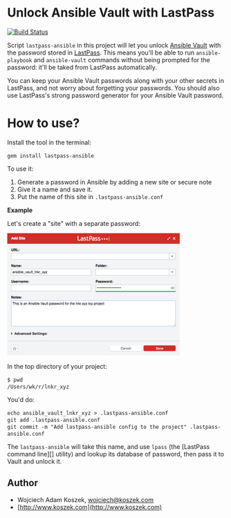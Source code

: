 # Unlock Ansible Vault with LastPass

[![Build Status](https://travis-ci.org/wkoszek/lastpass-ansible.svg?branch=master)](https://travis-ci.org/wkoszek/lastpass-ansible)

Script `lastpass-ansible` in this project will let you unlock [Ansible
Vault][] with the password stored in [LastPass][]. This means you'll be able
to run `ansible-playbook` and `ansible-vault` commands without being
prompted for the password: it'll be taked from LastPass automatically.

You can keep your Ansible Vault passwords along with your other
secrets in LastPass, and not worry about forgetting your passwords.
You should also use LastPass's strong password generator for your Ansible
Vault password.

# How to use?

Install the tool in the terminal:

	gem install lastpass-ansible

To use it:

1. Generate a password in Ansible by adding a new site or secure note
2. Give it a name and save it.
3. Put the name of this site in `.lastpass-ansible.conf`

**Example**

Let's create a "site" with a separate password:

![screenshot](doc/lastpass_ansible.png)

In the top directory of your project:

	$ pwd
	/Users/wk/r/lnkr_xyz

You'd do:

	echo ansible_vault_lnkr_xyz > .lastpass-ansible.conf
	git add .lastpass-ansible.conf
	git commit -m "Add lastpass-ansible config to the project" .lastpass-ansible.conf

The `lastpass-ansible` will take this name, and use `lpass` (the
[LastPass command line][] utility) and lookup its database of password, then
pass it to Vault and unlock it.

[Ansible Vault]: http://docs.ansible.com/ansible/playbooks_vault.html
[LastPass]: https://www.lastpass.com

## Author

- Wojciech Adam Koszek, [wojciech@koszek.com](mailto:wojciech@koszek.com)
- [http://www.koszek.com](http://www.koszek.com)

